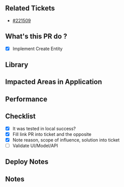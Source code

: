## Related Tickets
- [#221509](https://dev.framgia.com/issues/221509)

 ## What's this PR do ?
- [x] Implement Create Entity

 ## Library

 ## Impacted Areas in Application
 ## Performance

 ## Checklist
- [x] It was tested in local success?
- [x] Fill link PR into ticket and the opposite
- [x] Note reason, scope of influence, solution into ticket
- [ ] Validate UI/Model/API

 ## Deploy Notes

 ## Notes

